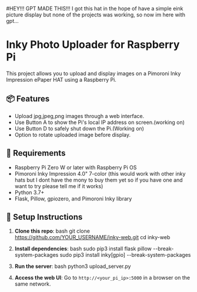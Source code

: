 #HEY!!! GPT MADE THIS!!!
I got this hat in the hope of have a simple eink picture display but none of the projects was working, so now im here with gpt...



# Inky Photo Uploader for Raspberry Pi
This project allows you to upload and display images on a Pimoroni Inky Impression ePaper HAT using a Raspberry Pi.

## 📦 Features
- Upload jpg,jpeg,png images through a web interface.
- Use Button A to show the Pi's local IP address on screen.(working on)
- Use Button D to safely shut down the Pi.(Working on)
- Option to rotate uploaded image before display.

## 🧰 Requirements
- Raspberry Pi Zero W or later with Raspberry Pi OS
- Pimoroni Inky Impression 4.0" 7-color (this would work with other inky hats but I dont have the mony to buy them yet so if you have one and want to try please tell me if it works)
- Python 3.7+
- Flask, Pillow, gpiozero, and Pimoroni Inky library

## 🚀 Setup Instructions
1. **Clone this repo**:
    bash
    git clone https://github.com/YOUR_USERNAME/inky-web.git
    cd inky-web

2. **Install dependencies**:
    bash
    sudo pip3 install flask pillow --break-system-packages
    sudo pip3 install inky[gpio] --break-system-packages

4. **Run the server**:
    bash
    python3 upload_server.py


5. **Access the web UI**:
    Go to `http://<your_pi_ip>:5000` in a browser on the same network.
